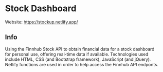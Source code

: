 # Stock Dashboard

Website: https://stockup.netlify.app/

## Info

Using the Finnhub Stock API to obtain financial data for a stock dashboard for personal use, offering real-time data if available. Technologies used include HTML, CSS (and Bootstrap framework), JavaScript (and jQuery). Netlify functions are used in order to help access the Finnhub API endponts.



